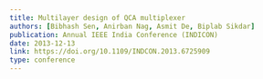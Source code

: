 ```yaml
---
title: Multilayer design of QCA multiplexer
authors: [Bibhash Sen, Anirban Nag, Asmit De, Biplab Sikdar]
publication: Annual IEEE India Conference (INDICON)
date: 2013-12-13
link: https://doi.org/10.1109/INDCON.2013.6725909
type: conference
---
```

